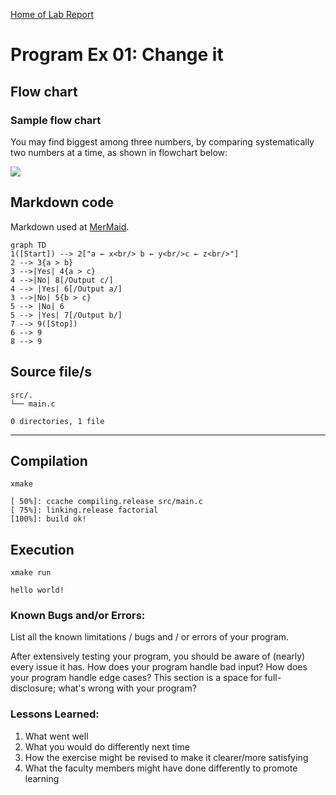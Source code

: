 [Home of Lab Report](../lab.html)

# Program Ex 01: Change it

## Flow chart

### Sample flow chart

You may find biggest among three numbers, by comparing systematically two numbers at a time, as shown in flowchart below:

[![](https://mermaid.ink/img/eyJjb2RlIjoiZ3JhcGggVERcbjEoW1N0YXJ0XSkgLS0-IDJbXCJhIOKGkCB4PGJyLz4gYiDihpAgeTxici8-YyDihpAgejxici8-XCJdXG4yIC0tPiAze2EgPiBifVxuMyAtLT58WWVzfCA0e2EgPiBjfVxuNCAtLT58Tm98IDhbL091dHB1dCBjL11cbjQgLS0-IHxZZXN8IDZbL091dHB1dCBhL11cbjMgLS0-fE5vfCA1e2IgPiBjfVxuNSAtLT4gfE5vfCA2XG41IC0tPiB8WWVzfCA3Wy9PdXRwdXQgYi9dXG43IC0tPiA5KFtTdG9wXSlcbjYgLS0-IDlcbjggLS0-IDlcbiIsIm1lcm1haWQiOnsidGhlbWUiOiJkZWZhdWx0In0sInVwZGF0ZUVkaXRvciI6ZmFsc2V9)](https://mermaid-js.github.io/mermaid-live-editor/#/edit/eyJjb2RlIjoiZ3JhcGggVERcbjEoW1N0YXJ0XSkgLS0-IDJbXCJhIOKGkCB4PGJyLz4gYiDihpAgeTxici8-YyDihpAgejxici8-XCJdXG4yIC0tPiAze2EgPiBifVxuMyAtLT58WWVzfCA0e2EgPiBjfVxuNCAtLT58Tm98IDhbL091dHB1dCBjL11cbjQgLS0-IHxZZXN8IDZbL091dHB1dCBhL11cbjMgLS0-fE5vfCA1e2IgPiBjfVxuNSAtLT4gfE5vfCA2XG41IC0tPiB8WWVzfCA3Wy9PdXRwdXQgYi9dXG43IC0tPiA5KFtTdG9wXSlcbjYgLS0-IDlcbjggLS0-IDlcbiIsIm1lcm1haWQiOnsidGhlbWUiOiJkZWZhdWx0In0sInVwZGF0ZUVkaXRvciI6ZmFsc2V9)

## Markdown code

Markdown used at [MerMaid](https://mermaid-js.github.io/mermaid-live-editor/).

```
graph TD
1([Start]) --> 2["a ← x<br/> b ← y<br/>c ← z<br/>"]
2 --> 3{a > b}
3 -->|Yes| 4{a > c}
4 -->|No| 8[/Output c/]
4 --> |Yes| 6[/Output a/]
3 -->|No| 5{b > c}
5 --> |No| 6
5 --> |Yes| 7[/Output b/]
7 --> 9([Stop])
6 --> 9
8 --> 9
```

## Source file/s

```
src/.
└── main.c

0 directories, 1 file
```

---

## Compilation

```
xmake

[ 50%]: ccache compiling.release src/main.c
[ 75%]: linking.release factorial
[100%]: build ok!

```

## Execution
```
xmake run

hello world!

```

### Known Bugs and/or Errors:

List all the known limitations / bugs and / or errors of your program.

After extensively testing your program, you should be aware of (nearly) every issue it has. How does your program handle bad input? How does your program handle edge cases? This section is a space for full-disclosure; what's wrong with your program?

### Lessons Learned:

1. What went well
1. What you would do differently next time
1. How the exercise might be revised to make it clearer/more satisfying
1. What the faculty members might have done differently to promote learning
